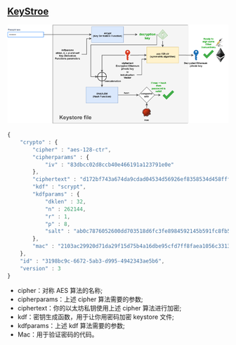 ## [KeyStroe](https://www.cnblogs.com/405845829qq/p/10103747.html)

![image](../../../../pic/keystore.png)

```javascript
{
    "crypto" : {
        "cipher" : "aes-128-ctr",
        "cipherparams" : {
            "iv" : "83dbcc02d8ccb40e466191a123791e0e"
        },
        "ciphertext" : "d172bf743a674da9cdad04534d56926ef8358534d458fffccd4e6ad2fbde479c",
        "kdf" : "scrypt",
        "kdfparams" : {
            "dklen" : 32,
            "n" : 262144,
            "r" : 1,
            "p" : 8,
            "salt" : "ab0c7876052600dd703518d6fc3fe8984592145b591fc8fb5c6d43190334ba19"
        },
        "mac" : "2103ac29920d71da29f15d75b4a16dbe95cfd7ff8faea1056c33131d846e3097"
    },
    "id" : "3198bc9c-6672-5ab3-d995-4942343ae5b6",
    "version" : 3
}
```

* cipher：对称 AES 算法的名称;
* cipherparams：上述 cipher 算法需要的参数;
* ciphertext：你的以太坊私钥使用上述 cipher 算法进行加密;
* kdf：密钥生成函数，用于让你用密码加密 keystore 文件;
* kdfparams：上述 kdf 算法需要的参数;
* Mac：用于验证密码的代码。